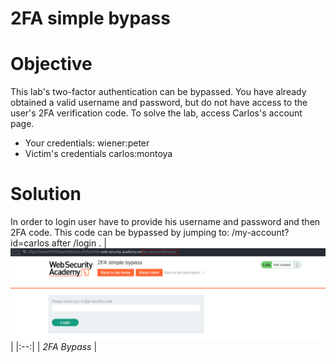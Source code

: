 # 2FA simple bypass
# Objective
This lab's two-factor authentication can be bypassed. You have already obtained a valid username and password, but do not have access to the user's 2FA verification code. To solve the lab, access Carlos's account page.
- Your credentials: wiener:peter
- Victim's credentials carlos:montoya
# Solution
In order to login user have to provide his username and password and then 2FA code. This code can be bypassed by jumping to: /my-account?id=carlos after /login .
|![](Images/image-4.png)|
|:--:| 
| *2FA Bypass* |